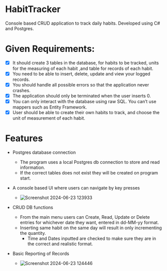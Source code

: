 # HabitTracker

Console based CRUD application to track daily habits.
Developed using C# and Postgres.


# Given Requirements:
- [x] It should create 3 tables in the database, for habits to be tracked, units for the measuring of each habit ,and table for records of each habit.
- [x] You need to be able to insert, delete, update and view your logged records. 
- [x] You should handle all possible errors so that the application never crashes. 
- [x] The application should only be terminated when the user inserts 0. 
- [x] You can only interact with the database using raw SQL. You can’t use mappers such as Entity Framework.
- [x] User should be able to create their own habits to track, and choose the unit of measurement of each habit.

# Features

* Postgres database connection

	- The program uses a local Postgres db connection to store and read information. 
	- If the correct tables does not exist they will be created on program start.

* A console based UI where users can navigate by key presses
  - ![Screenshot 2024-06-23 123933](https://github.com/AmmarElsamman/HabitTracker/assets/53655392/37374496-52fc-4d43-9034-130c599fea51)

* CRUD DB functions

  - From the main menu users can Create, Read, Update or Delete entries for whichever date they want, entered in dd-MM-yy format.
  - Inserting same habit on the same day will result in only incrementing the quantity. 
	- Time and Dates inputted are checked to make sure they are in the correct and realistic format.

* Basic Reporting of Records

	- ![Screenshot 2024-06-23 124446](https://github.com/AmmarElsamman/HabitTracker/assets/53655392/91f9a25f-5db2-4e3b-890e-353791473e8f)


